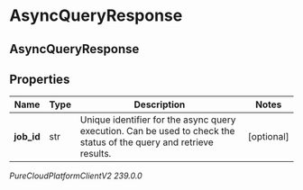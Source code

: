 # AsyncQueryResponse

## AsyncQueryResponse

## Properties

|Name | Type | Description | Notes|
|------------ | ------------- | ------------- | -------------|
| **job_id** | str | Unique identifier for the async query execution. Can be used to check the status of the query and retrieve results. | [optional] |



_PureCloudPlatformClientV2 239.0.0_
